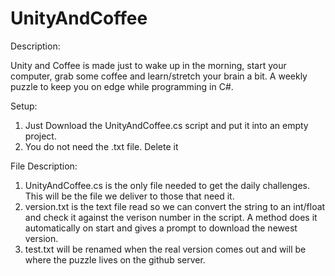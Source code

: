 # UnityAndCoffee

Description: 

Unity and Coffee is made just to wake up in the morning, start your computer, grab some coffee and learn/stretch your brain a bit. A weekly puzzle to keep you on edge while programming in C#. 

Setup: 

1. Just Download the UnityAndCoffee.cs script and put it into an empty project.
2. You do not need the .txt file. Delete it

File Description: 

1. UnityAndCoffee.cs is the only file needed to get the daily challenges. This will be the file we deliver to those that need it. 
2. version.txt is the text file read so we can convert the string to an int/float and check it against the verison number in the script. A method does it automatically on start and gives a prompt to download the newest version. 
3. test.txt will be renamed when the real version comes out and will be where the puzzle lives on the github server. 
